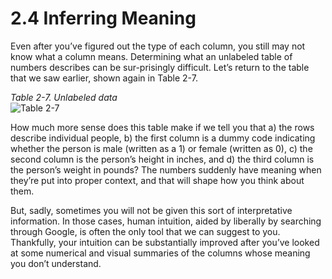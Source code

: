 ﻿2.4 Inferring Meaning
======================================


Even after you’ve figured out the type of each column, you still may not know what a column means. Determining what an unlabeled table of numbers describes can be sur-prisingly difficult. Let’s return to the table that we saw earlier, shown again in Table 2-7.


*Table 2-7. Unlabeled data*<br>
![Table 2-7](https://raw.github.com/caoxudong/ml_hackers/master/images/table2-7.png "Table 2-7. Unlabeled data")


How much more sense does this table make if we tell you that a) the rows describe individual people, b) the first column is a dummy code indicating whether the person is male (written as a 1) or female (written as 0), c) the second column is the person’s height in inches, and d) the third column is the person’s weight in pounds? The numbers suddenly have meaning when they’re put into proper context, and that will shape how you think about them.

But, sadly, sometimes you will not be given this sort of interpretative information. In those cases, human intuition, aided by liberally by searching through Google, is often the only tool that we can suggest to you. Thankfully, your intuition can be substantially improved after you’ve looked at some numerical and visual summaries of the columns whose meaning you don’t understand.
